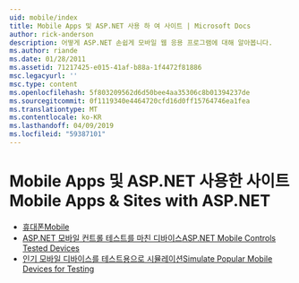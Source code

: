 ```yaml
---
uid: mobile/index
title: Mobile Apps 및 ASP.NET 사용 하 여 사이트 | Microsoft Docs
author: rick-anderson
description: 어떻게 ASP.NET 손쉽게 모바일 웹 응용 프로그램에 대해 알아봅니다.
ms.author: riande
ms.date: 01/28/2011
ms.assetid: 71217425-e015-41af-b88a-1f4472f81886
msc.legacyurl: ''
msc.type: content
ms.openlocfilehash: 5f803209562d6d50bee4aa35306c8b01394237de
ms.sourcegitcommit: 0f1119340e4464720cfd16d0ff15764746ea1fea
ms.translationtype: MT
ms.contentlocale: ko-KR
ms.lasthandoff: 04/09/2019
ms.locfileid: "59387101"
---
```

# <a name="mobile-apps--sites-with-aspnet"></a><span data-ttu-id="8589e-103">Mobile Apps 및 ASP.NET 사용한 사이트</span><span class="sxs-lookup"><span data-stu-id="8589e-103">Mobile Apps & Sites with ASP.NET</span></span>

- [<span data-ttu-id="8589e-104">휴대폰</span><span class="sxs-lookup"><span data-stu-id="8589e-104">Mobile</span></span>](overview.md)
- [<span data-ttu-id="8589e-105">ASP.NET 모바일 컨트롤 테스트를 마친 디바이스</span><span class="sxs-lookup"><span data-stu-id="8589e-105">ASP.NET Mobile Controls Tested Devices</span></span>](tested-devices.md)
- [<span data-ttu-id="8589e-106">인기 모바일 디바이스를 테스트용으로 시뮬레이션</span><span class="sxs-lookup"><span data-stu-id="8589e-106">Simulate Popular Mobile Devices for Testing</span></span>](device-simulators.md)
